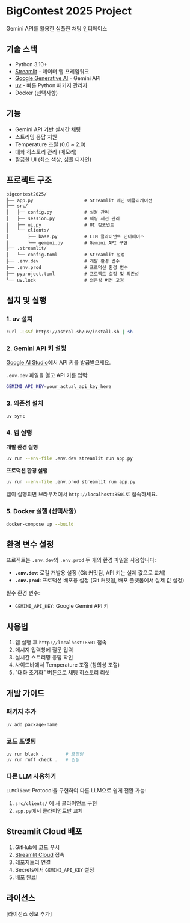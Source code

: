 # BigContest 2025 Project

Gemini API를 활용한 심플한 채팅 인터페이스

## 기술 스택

- Python 3.10+
- [Streamlit](https://streamlit.io/) - 데이터 앱 프레임워크
- [Google Generative AI](https://ai.google.dev/) - Gemini API
- [uv](https://github.com/astral-sh/uv) - 빠른 Python 패키지 관리자
- Docker (선택사항)

## 기능

- Gemini API 기반 실시간 채팅
- 스트리밍 응답 지원
- Temperature 조절 (0.0 ~ 2.0)
- 대화 히스토리 관리 (메모리)
- 깔끔한 UI (최소 색상, 심플 디자인)

## 프로젝트 구조

```
bigcontest2025/
├── app.py                   # Streamlit 메인 애플리케이션
├── src/
│   ├── config.py            # 설정 관리
│   ├── session.py           # 채팅 세션 관리
│   ├── ui.py                # UI 컴포넌트
│   └── clients/
│       ├── base.py          # LLM 클라이언트 인터페이스
│       └── gemini.py        # Gemini API 구현
├── .streamlit/
│   └── config.toml          # Streamlit 설정
├── .env.dev                 # 개발 환경 변수
├── .env.prod                # 프로덕션 환경 변수
├── pyproject.toml           # 프로젝트 설정 및 의존성
└── uv.lock                  # 의존성 버전 고정
```

## 설치 및 실행

### 1. uv 설치

```bash
curl -LsSf https://astral.sh/uv/install.sh | sh
```

### 2. Gemini API 키 설정

[Google AI Studio](https://aistudio.google.com/app/apikey)에서 API 키를 발급받으세요.

`.env.dev` 파일을 열고 API 키를 입력:

```bash
GEMINI_API_KEY=your_actual_api_key_here
```

### 3. 의존성 설치

```bash
uv sync
```

### 4. 앱 실행

**개발 환경 실행**
```bash
uv run --env-file .env.dev streamlit run app.py
```

**프로덕션 환경 실행**
```bash
uv run --env-file .env.prod streamlit run app.py
```

앱이 실행되면 브라우저에서 `http://localhost:8501`로 접속하세요.

### 5. Docker 실행 (선택사항)

```bash
docker-compose up --build
```

## 환경 변수 설정

프로젝트는 `.env.dev`와 `.env.prod` 두 개의 환경 파일을 사용합니다:

- **`.env.dev`**: 로컬 개발용 설정 (Git 커밋됨, API 키는 실제 값으로 교체)
- **`.env.prod`**: 프로덕션 배포용 설정 (Git 커밋됨, 배포 플랫폼에서 실제 값 설정)

필수 환경 변수:
- `GEMINI_API_KEY`: Google Gemini API 키

## 사용법

1. 앱 실행 후 `http://localhost:8501` 접속
2. 메시지 입력창에 질문 입력
3. 실시간 스트리밍 응답 확인
4. 사이드바에서 Temperature 조절 (창의성 조절)
5. "대화 초기화" 버튼으로 채팅 히스토리 리셋

## 개발 가이드

### 패키지 추가
```bash
uv add package-name
```

### 코드 포맷팅
```bash
uv run black .        # 포맷팅
uv run ruff check .   # 린팅
```

### 다른 LLM 사용하기

`LLMClient` Protocol을 구현하여 다른 LLM으로 쉽게 전환 가능:

1. `src/clients/` 에 새 클라이언트 구현
2. `app.py`에서 클라이언트만 교체

## Streamlit Cloud 배포

1. GitHub에 코드 푸시
2. [Streamlit Cloud](https://streamlit.io/cloud) 접속
3. 레포지토리 연결
4. Secrets에서 `GEMINI_API_KEY` 설정
5. 배포 완료!

## 라이선스

[라이선스 정보 추가]
